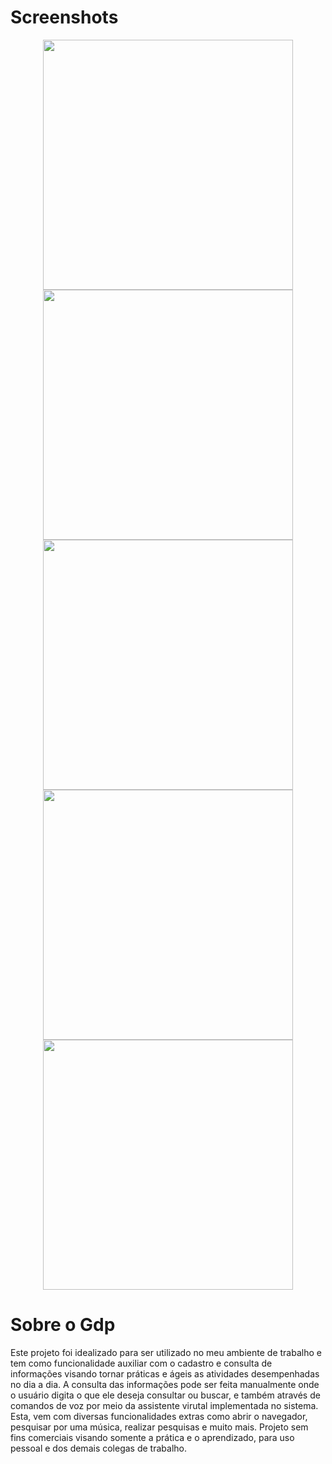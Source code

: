# **Screenshots**

<div align="center">
<img src="https://user-images.githubusercontent.com/89205473/161753471-90fb66a0-640e-47a0-9f2a-c5ffdf2be600.jpg" width="400px" />
<img src="https://user-images.githubusercontent.com/89205473/161753479-6b7d6991-cacf-402b-bb8d-9aa0053b9203.jpg" width="400px" />
<img src="https://user-images.githubusercontent.com/89205473/161753979-3c50754d-a584-4e46-8c1e-e6289018514a.jpg" width="400px" />
<img src="https://user-images.githubusercontent.com/89205473/161753981-e36f2293-49ef-438b-a043-308332de2d70.jpg" width="400px" />
<img src="https://user-images.githubusercontent.com/89205473/161753984-611a8c46-c929-4bb9-9953-b79fee5fddec.jpg" width="400px" />
</div>


# **Sobre o Gdp**

Este projeto foi idealizado para ser utilizado no meu ambiente de trabalho e tem como funcionalidade auxiliar com o cadastro e consulta de informações
visando tornar práticas e ágeis as atividades desempenhadas no dia a dia. A consulta das informações pode ser feita manualmente onde o usuário digita
o que ele deseja consultar ou buscar, e também através de comandos de voz por meio da assistente virutal implementada no sistema. Esta, vem com diversas
funcionalidades extras como abrir o navegador, pesquisar por uma música, realizar pesquisas e muito mais. Projeto sem fins comerciais visando somente a prática e
o aprendizado, para uso pessoal e dos demais colegas de trabalho.
